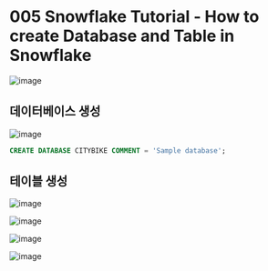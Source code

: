 # 005 Snowflake Tutorial - How to create Database and Table in Snowflake
![image](https://user-images.githubusercontent.com/102650331/170955464-22a62130-1775-4083-9569-b1c1319453f3.png)

## 데이터베이스 생성
![image](https://user-images.githubusercontent.com/102650331/170956067-19dce6e4-f434-4aec-9e13-168836129a2f.png)

```sql
CREATE DATABASE CITYBIKE COMMENT = 'Sample database';

```

## 테이블 생성
![image](https://user-images.githubusercontent.com/102650331/170956547-ba74e09f-01b9-4aa7-a02c-b22a6b55048a.png)

![image](https://user-images.githubusercontent.com/102650331/170956999-75b4c23b-368f-4380-a69e-dc60a97c222f.png)

![image](https://user-images.githubusercontent.com/102650331/170957236-8f6c8a98-e9b2-4a69-b72e-b6bb568e2c16.png)

![image](https://user-images.githubusercontent.com/102650331/170957473-a7a4f2b9-6819-4ea2-be23-75648ad0ad41.png)
